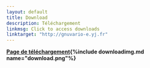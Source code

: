 ```yaml
---
layout: default
title: Download
description: Téléchargement
linkmsg: Click to access downloads  
linktarget: "http://gnuvario-e.yj.fr"
---
```

**[Page de téléchargement](http://gnuvario-e.yj.fr){%include downloadimg.md name="download.png"%}**